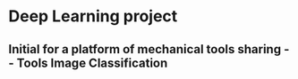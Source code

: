 # Deep Learning project
## Initial for a platform of mechanical tools sharing  -- Tools Image Classification

